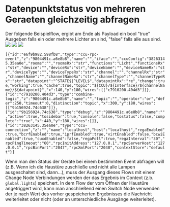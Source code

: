 # Datenpunktstatus von mehreren Geraeten gleichzeitig abfragen


Der folgende Beispielflow, ergibt am Ende als Payload ein bool "true" Ausgeben falls ein oder mehrere Lichter an sind, "false" falls alle aus sind.
![](https://user-images.githubusercontent.com/44581521/50928157-30cf1280-145a-11e9-9e73-df4739cd2a2a.png)
![](https://user-images.githubusercontent.com/44581521/50928365-c5d20b80-145a-11e9-868f-8d0d9793f200.png)
![](https://user-images.githubusercontent.com/44581521/50928621-76400f80-145b-11e9-9ac9-d818bcba06cb.png)

```[{"id":"e6f9b982.598fb8","type":"ccu-rpc-event","z":"9804491c.a6e8b8","name":"","iface":"","ccuConfig":"38263145.35ea0e","rooms":"","roomsRx":"str","functions":"Licht","functionsRx":"str","device":"","deviceRx":"str","deviceName":"","deviceNameRx":"str","deviceType":"","deviceTypeRx":"str","channel":"","channelRx":"str","channelName":"","channelNameRx":"str","channelType":"","channelTypeRx":"str","datapoint":"^STATE$|^LEVEL$","datapointRx":"re","change":true,"working":true,"cache":true,"topic":"${CCU}/${Interface}/${channelName}/${datapoint}","x":140,"y":180,"wires":[["c7910200.404d3"]]},{"id":"c7910200.404d3","type":"combine-logic","z":"9804491c.a6e8b8","name":"","topic":"","operator":"or","defer":250,"timeout":0,"distinction":"topic","x":300,"y":180,"wires":[["9b156924.74c638"]]},{"id":"9b156924.74c638","type":"debug","z":"9804491c.a6e8b8","name":"","active":true,"tosidebar":true,"console":false,"tostatus":false,"complete":"true","x":440,"y":180,"wires":[]},{"id":"38263145.35ea0e","type":"ccu-connection","z":"","name":"localhost","host":"localhost","regaEnabled":true,"bcrfEnabled":true,"iprfEnabled":true,"virtEnabled":false,"bcwiEnabled":true,"cuxdEnabled":false,"regaPoll":true,"regaInterval":"30","rpcPingTimeout":"60","rpcInitAddress":"127.0.0.1","rpcServerHost":"127.0.0.1","rpcBinPort":"2047","rpcXmlPort":"2048","contextStore":"default"}]```

Wenn man den Status der Geräte bei einem bestimmten Event abfragen will (z.B. Wenn ich die Haustüre zuschließe und nicht alle Lampen ausgeschaltet sind, dann...), muss der Ausgang dieses Flows mit einem Change Node Verbindungen werden der das Ergebnis im Context (z.b. <code>global.lights</code>) speichert. In dem Flow der vom Öffnen der Haustüre angetriggert wird, kann man anschließend einen Switch Node verwenden der je nach Wert des vorher gespeicherten Ergebnisses die Nachricht weiterleitet oder nicht (oder an unterschiedliche Ausgänge weiterleitet).
